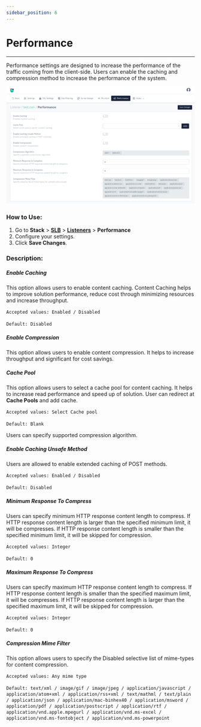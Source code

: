 ```yaml
---
sidebar_position: 6
---
```


# Performance

---

Performance settings are designed to increase the performance of the traffic coming from the client-side. Users can enable the caching and compression method to increase the performance of the system.

![performance](/img/adc/v8/docs/performance.png)

### How to Use:

1. Go to **Stack** > [**SLB**](/enterprise/adc)  > [**Listeners**](./listeners.md) > **Performance**
2. Configure your settings.
3. Click **Save Changes**.

### Description:

##### **Enable Caching**

This option allows users to enable content caching. Content Caching helps to improve solution performance, reduce cost through minimizing resources and increase throughput.

    Accepted values: Enabled / Disabled

    Default: Disabled 

##### **Enable Compression**

This option allows users to enable content compression. It helps to increase throughput and significant for cost savings. 

##### **Cache Pool**

This option allows users to select a cache pool for content caching. It helps to increase read performance and speed up of solution. User can redirect at **Cache Pools** and add cache.

    Accepted values: Select Cache pool

    Default: Blank 

Users can specify supported compression algorithm.

##### **Enable Caching Unsafe Method**

Users are allowed to enable extended caching of POST methods.

    Accepted values: Enabled / Disabled

    Default: Disabled

##### **Minimum Response To Compress**

Users can specify minimum HTTP response content length to compress. If HTTP response content length is larger than the specified minimum limit, it will be compresses. If HTTP response content length is smaller than the specified minimum limit, it will be skipped for compression.

    Accepted values: Integer

    Default: 0

##### **Maximum Response To Compress**

Users can specify maximum HTTP response content length to compress. If HTTP response content length is smaller than the specified maximum limit, it will be compresses. If HTTP response content length is larger than the specified maximum limit, it will be skipped for compression.

    Accepted values: Integer

    Default: 0 

##### **Compression Mime Filter**

This option allows users to specify the Disabled selective list of mime-types for content compression.

    Accepted values: Any mime type

    Default: text/xml / image/gif / image/jpeg / application/javascript / application/atom+xml / application/rss+xml / text/mathml / text/plain / application/json / application/mac-binhex40 / application/msword / application/pdf / application/postscript / application/rtf / application/vnd.apple.mpegurl / application/vnd.ms-excel / application/vnd.ms-fontobject / application/vnd.ms-powerpoint
